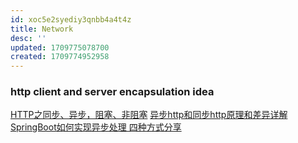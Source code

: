 ```yaml
---
id: xoc5e2syediy3qnbb4a4t4z
title: Network
desc: ''
updated: 1709775078700
created: 1709774952958
---
```


### http client and server encapsulation idea
[HTTP之同步、异步，阻塞、非阻塞](https://www.cnblogs.com/tengjiang/p/15109078.html)
[异步http和同步http原理和差异详解](https://zhuanlan.zhihu.com/p/373732960?ivk_sa=1024609v)
[SpringBoot如何实现异步处理 四种方式分享](https://www.w3cschool.cn/article/55411104.html)

